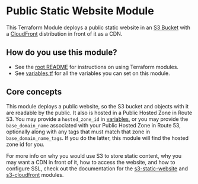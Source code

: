 # Public Static Website Module

This Terraform Module deploys a public static website in an [S3 Bucket](https://aws.amazon.com/s3/) with a [CloudFront](https://aws.amazon.com/cloudfront/) distribution in front of it as a CDN.

## How do you use this module?

* See the [root README](/README.md) for instructions on using Terraform modules.
* See [variables.tf](./variables.tf) for all the variables you can set on this module.

## Core concepts

This module deploys a public website, so the S3 bucket and objects with it are readable by the public. It also is hosted in a Public Hosted Zone in Route 53. You may provide a `hosted_zone_id` in [variables](./variables.tf), or you may provide the `base_domain_name` associated with your Public Hosted Zone in Route 53, optionally along with any tags that must match that zone in `base_domain_name_tags`. If you do the latter, this module will find the hosted zone id for you.

For more info on why you would use S3 to store static content, why you may want a CDN in front of it, how to access the
website, and how to configure SSL, check out the documentation for the
[s3-static-website](https://github.com/gruntwork-io/package-static-assets/tree/master/modules/s3-static-website) and
[s3-cloudfront](https://github.com/gruntwork-io/package-static-assets/tree/master/modules/s3-cloudfront) modules.
